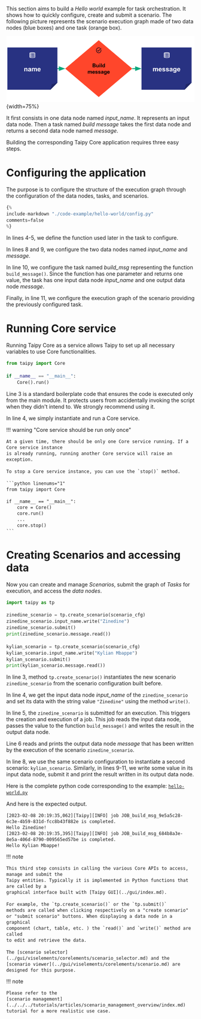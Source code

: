 This section aims to build a *Hello world* example for task orchestration. It shows how to
quickly configure, create and submit a scenario. The following picture represents the scenario
execution graph made of two data nodes (blue boxes) and one task (orange box).

![hello world example](img/hello-world/hello-world.svg){width=75%}

It first consists in one data node named *input_name*. It represents an input data node.
Then a task named *build message* takes the first data node and returns a second data node named
*message*.

Building the corresponding Taipy Core application requires three easy steps.

# Configuring the application

The purpose is to configure the structure of the execution graph through the configuration
of the data nodes, tasks, and scenarios.

```python linenums="1"
{%
include-markdown "./code-example/hello-world/config.py"
comments=false
%}
```

In lines 4-5, we define the function used later in the task to configure.

In lines 8 and 9, we configure the two data nodes named *input_name* and *message*.

In line 10, we configure the task named *build_msg* representing the function `build_message()`.
Since the function has one parameter and returns one value, the task has one input data node
*input_name* and one output data node *message*.

Finally, in line 11, we configure the execution graph of the scenario providing the previously
configured task.

# Running Core service

Running Taipy Core as a service allows Taipy to set up all necessary variables to use Core
functionalities.

``` python linenums="1"
from taipy import Core

if __name__ == "__main__":
    Core().run()
```

Line 3 is a standard boilerplate code that ensures the code is executed only from the main
module. It protects users from accidentally invoking the script when they didn't intend to. We
strongly recommend using it.

In line 4, we simply instantiate and run a Core service.

!!! warning "Core service should be run only once"

    At a given time, there should be only one Core service running. If a Core service instance
    is already running, running another Core service will raise an exception.

    To stop a Core service instance, you can use the `stop()` method.

    ```python linenums="1"
    from taipy import Core

    if __name__ == "__main__":
        core = Core()
        core.run()
        ...
        core.stop()
    ```

# Creating Scenarios and accessing data

Now you can create and manage *Scenarios*, submit the graph of *Tasks* for execution, and access
the *data nodes*.

```python linenums="1"
import taipy as tp

zinedine_scenario = tp.create_scenario(scenario_cfg)
zinedine_scenario.input_name.write("Zinedine")
zinedine_scenario.submit()
print(zinedine_scenario.message.read())

kylian_scenario = tp.create_scenario(scenario_cfg)
kylian_scenario.input_name.write("Kylian Mbappe")
kylian_scenario.submit()
print(kylian_scenario.message.read())
```

In line 3, method `tp.create_scenario()` instantiates the new scenario `zinedine_scenario`
from the scenario configuration built before.

In line 4, we get the input data node *input_name* of the `zinedine_scenario` and set its data
with the string value `"Zinedine"` using the method `write()`.

In line 5, the `zinedine_scenario` is submitted for an execution. This triggers the creation
and execution of a job. This job reads the input data node, passes the value
to the function `build_message()` and writes the result in the output data node.

Line 6 reads and prints the output data node *message* that has been written by the execution
of the scenario `zinedine_scenario`.

In line 8, we use the same scenario configuration to instantiate a second scenario:
`kylian_scenario`. Similarly, in lines 9-11, we write some value in its input data node, submit
it and print the result written in its output data node.

Here is the complete python code corresponding to the example:
<a href="./code-example/hello-world/hello-world.py" download>`hello-world.py`</a>

And here is the expected output.

``` console
[2023-02-08 20:19:35,062][Taipy][INFO] job JOB_build_msg_9e5a5c28-6c3e-4b59-831d-fcc8b43f882e is completed.
Hello Zinedine!
[2023-02-08 20:19:35,395][Taipy][INFO] job JOB_build_msg_684b8a3e-8e5a-406d-8790-009565ed57be is completed.
Hello Kylian Mbappe!
```

!!! note

    This third step consists in calling the various Core APIs to access, manage and submit the
    Taipy entities. Typically it is implemented in Python functions that are called by a
    graphical interface built with [Taipy GUI](../gui/index.md).

    For example, the `tp.create_scenario()` or the `tp.submit()`
    methods are called when clicking respectively on a "create scenario"
    or "submit scenario" buttons. When displaying a data node in a graphical
    component (chart, table, etc. ) the `read()` and `write()` method are called
    to edit and retrieve the data.

    The [scenario selector](../gui/viselements/corelements/scenario_selector.md) and the
    [scenario viewer](../gui/viselements/corelements/scenario.md) are designed for this purpose.

!!! note

    Please refer to the
    [scenario management](../../../tutorials/articles/scenario_management_overview/index.md)
    tutorial for a more realistic use case.
